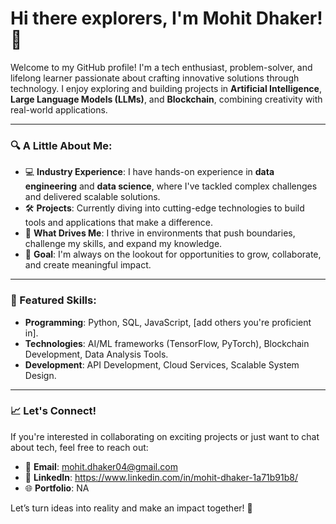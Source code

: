 # Hi there explorers, I'm Mohit Dhaker! 👋  

Welcome to my GitHub profile! I'm a tech enthusiast, problem-solver, and lifelong learner passionate about crafting innovative solutions through technology. I enjoy exploring and building projects in **Artificial Intelligence**, **Large Language Models (LLMs)**, and **Blockchain**, combining creativity with real-world applications.  

---

### 🔍 A Little About Me:
- 💻 **Industry Experience**: I have hands-on experience in **data engineering** and **data science**, where I've tackled complex challenges and delivered scalable solutions.  
- 🛠️ **Projects**: Currently diving into cutting-edge technologies to build tools and applications that make a difference.  
- 🚀 **What Drives Me**: I thrive in environments that push boundaries, challenge my skills, and expand my knowledge.  
- 🎯 **Goal**: I'm always on the lookout for opportunities to grow, collaborate, and create meaningful impact.  

---

### 🌟 Featured Skills:
- **Programming**: Python, SQL, JavaScript, [add others you're proficient in].  
- **Technologies**: AI/ML frameworks (TensorFlow, PyTorch), Blockchain Development, Data Analysis Tools.  
- **Development**: API Development, Cloud Services, Scalable System Design.  

---

### 📈 Let's Connect!  
If you're interested in collaborating on exciting projects or just want to chat about tech, feel free to reach out:  
- 📧 **Email**: mohit.dhaker04@gmail.com  
- 💼 **LinkedIn**: https://www.linkedin.com/in/mohit-dhaker-1a71b91b8/
- 🌐 **Portfolio**: NA   

Let’s turn ideas into reality and make an impact together! 🚀  
